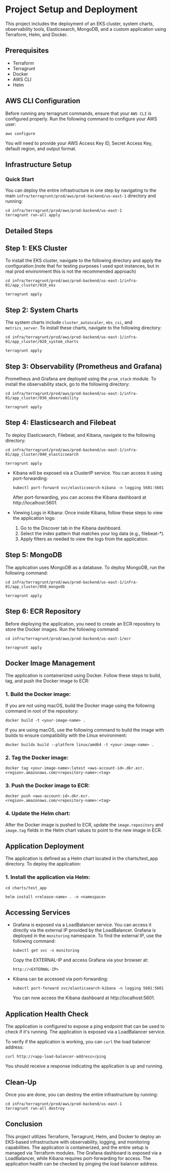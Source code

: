 # Project Setup and Deployment

This project includes the deployment of an EKS cluster, system charts, observability tools, Elasticsearch, MongoDB, and a custom application using Terraform, Helm, and Docker.

## Prerequisites

- Terraform
- Terragrunt
- Docker
- AWS CLI
- Helm

## AWS CLI Configuration
Before running any terragrunt commands, ensure that your `AWS CLI` is configured properly. Run the following command to configure your AWS user:

```
aws configure
```
You will need to provide your AWS Access Key ID, Secret Access Key, default region, and output format.

## Infrastructure Setup

### Quick Start

You can deploy the entire infrastructure in one step by navigating to the main `infra/terragrunt/prod/aws/prod-backend/us-east-1` directory and running:

```
cd infra/terragrunt/prod/aws/prod-backend/us-east-1
terragrunt run-all apply
```
## Detailed Steps

## Step 1: EKS Cluster

To install the EKS cluster, navigate to the following directory and apply the configuration:(note that for testing purposes I used spot instances, but in real prod environment this is not the recommended approach)

```
cd infra/terragrunt/prod/aws/prod-backend/us-east-1/infra-01/app_cluster/010_eks
```
```
terragrunt apply
```

## Step 2: System Charts

The system charts include `cluster_autoscaler`, `ebs_csi`, and `metrics_server`. To install these charts, navigate to the following directory:
```
cd infra/terragrunt/prod/aws/prod-backend/us-east-1/infra-01/app_cluster/020_system_charts
```
```
terragrunt apply
```

## Step 3: Observability (Prometheus and Grafana)

Prometheus and Grafana are deployed using the `prom_stack` module. To install the observability stack, go to the following directory:
```
cd infra/terragrunt/prod/aws/prod-backend/us-east-1/infra-01/app_cluster/030_observability
```
```
terragrunt apply
```

## Step 4: Elasticsearch and Filebeat

To deploy Elasticsearch, Filebeat, and Kibana, navigate to the following directory:

```
cd infra/terragrunt/prod/aws/prod-backend/us-east-1/infra-01/app_cluster/040_elasticsearch
```
```
terragrunt apply
```

- Kibana will be exposed via a ClusterIP service. You can access it using port-forwarding:

  ```
  kubectl port-forward svc/elasticsearch-kibana -n logging 5601:5601
  ```
  After port-forwarding, you can access the Kibana dashboard at http://localhost:5601.

- Viewing Logs in Kibana: Once inside Kibana, follow these steps to view the application logs:

  1. Go to the Discover tab in the Kibana dashboard.
  2. Select the index pattern that matches your log data (e.g., filebeat-*).
  3. Apply filters as needed to view the logs from the application.

## Step 5: MongoDB  

The application uses MongoDB as a database. To deploy MongoDB, run the following command:

```
cd infra/terragrunt/prod/aws/prod-backend/us-east-1/infra-01/app_cluster/050_mongodb
```
```
terragrunt apply
```

## Step 6: ECR Repository

Before deploying the application, you need to create an ECR repository to store the Docker images. Run the following command:
```
cd infra/terragrunt/prod/aws/prod-backend/us-east-1/ecr
```
```
terragrunt apply
```

## Docker Image Management

The application is containerized using Docker. Follow these steps to build, tag, and push the Docker image to ECR:

### 1. Build the Docker image:

 If you are not using macOS, build the Docker image using the following command in root of the repository:

```
docker build -t <your-image-name> .
```

If you are using macOS, use the following command to build the image with buildx to ensure compatibility with the Linux environment:

```
docker buildx build --platform linux/amd64 -t <your-image-name> .
```

### 2. Tag the Docker image:

```
docker tag <your-image-name>:latest <aws-account-id>.dkr.ecr.<region>.amazonaws.com/<repository-name>:<tag>
```

### 3. Push the Docker image to ECR:

```
docker push <aws-account-id>.dkr.ecr.<region>.amazonaws.com/<repository-name>:<tag>
```

### 4. Update the Helm chart:

After the Docker image is pushed to ECR, update the `image.repository` and `image.tag` fields in the Helm chart values to point to the new image in ECR.

## Application Deployment

The application is defined as a Helm chart located in the charts/test_app directory. To deploy the application:

### 1. Install the application via Helm:


```
cd charts/test_app
```
```
helm install <release-name> . -n <namespace>
```

## Accessing Services

- Grafana is exposed via a LoadBalancer service. You can access it directly via the external IP provided by the LoadBalancer. Grafana is deployed in the `monitoring` namespace. To find the external IP, use the following command:

  ```
  kubectl get svc -n monitoring
  ```
  Copy the EXTERNAL-IP and access Grafana via your browser at:

  ```
  http://<EXTERNAL-IP>
  ```

- Kibana can be accessed via port-forwarding:

  ```
  kubectl port-forward svc/elasticsearch-kibana -n logging 5601:5601
  ```
  You can now access the Kibana dashboard at http://localhost:5601.


## Application Health Check

The application is configured to expose a ping endpoint that can be used to check if it's running. The application is exposed via a LoadBalancer service.

To verify if the application is working, you can `curl` the load balancer address:

  ```
  curl http://<app-load-balancer-address>/ping
  ```
  You should receive a response indicating the application is up and running.

## Clean-Up
Once you are done, you can destroy the entire infrastructure by running:

```
cd infra/terragrunt/prod/aws/prod-backend/us-east-1
terragrunt run-all destroy
```

## Conclusion
This project utilizes Terraform, Terragrunt, Helm, and Docker to deploy an EKS-based infrastructure with observability, logging, and monitoring capabilities. The application is containerized, and the entire setup is managed via Terraform modules. The Grafana dashboard is exposed via a LoadBalancer, while Kibana requires port-forwarding for access. The application health can be checked by pinging the load balancer address.
